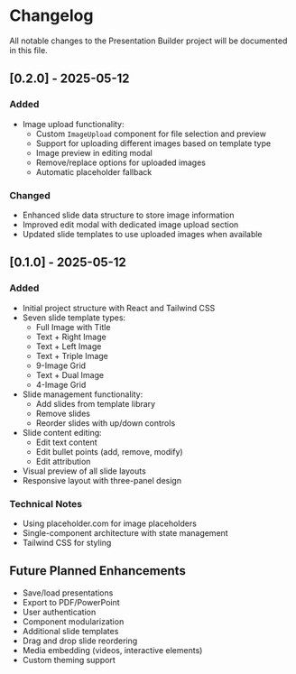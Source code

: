 # Changelog

All notable changes to the Presentation Builder project will be documented in this file.

## [0.2.0] - 2025-05-12

### Added
- Image upload functionality:
  - Custom `ImageUpload` component for file selection and preview
  - Support for uploading different images based on template type
  - Image preview in editing modal
  - Remove/replace options for uploaded images
  - Automatic placeholder fallback

### Changed
- Enhanced slide data structure to store image information
- Improved edit modal with dedicated image upload section
- Updated slide templates to use uploaded images when available

## [0.1.0] - 2025-05-12

### Added
- Initial project structure with React and Tailwind CSS
- Seven slide template types:
  - Full Image with Title
  - Text + Right Image
  - Text + Left Image
  - Text + Triple Image
  - 9-Image Grid
  - Text + Dual Image
  - 4-Image Grid
- Slide management functionality:
  - Add slides from template library
  - Remove slides
  - Reorder slides with up/down controls
- Slide content editing:
  - Edit text content
  - Edit bullet points (add, remove, modify)
  - Edit attribution
- Visual preview of all slide layouts
- Responsive layout with three-panel design

### Technical Notes
- Using placeholder.com for image placeholders
- Single-component architecture with state management
- Tailwind CSS for styling

## Future Planned Enhancements
- Save/load presentations
- Export to PDF/PowerPoint
- User authentication
- Component modularization
- Additional slide templates
- Drag and drop slide reordering
- Media embedding (videos, interactive elements)
- Custom theming support